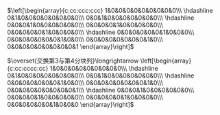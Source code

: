 $\left[\begin{array}{c:cc:ccc:ccc}  
1&0&0&0&0&0&0&0&0&0\\\  
\hdashline  
0&1&0&0&0&0&0&0&0&0\\\  
0&0&1&0&0&0&0&0&0&0\\\  
\hdashline  
0&0&0&1&0&0&0&0&0&0\\\  
0&0&0&0&1&0&0&0&0&0\\\  
0&0&0&0&0&1&0&0&0&0\\\  
\hdashline  
0&0&0&0&0&0&1&0&0&0\\\  
0&0&0&0&0&0&0&1&0&0\\\  
0&0&0&0&0&0&0&0&1&0\\\  
0&0&0&0&0&0&0&0&0&1  
\end{array}\right]$  
  
$\overset{交换第3与第4分块列}\longrightarrow  
\left[\begin{array}{c:cc:cccc:cc}  
1&0&0&0&0&0&0&0&0&0\\\  
\hdashline  
0&1&0&0&0&0&0&0&0&0\\\  
0&0&1&0&0&0&0&0&0&0\\\  
\hdashline  
0&0&0&0&0&0&0&1&0&0\\\  
0&0&0&0&0&0&0&0&1&0\\\  
0&0&0&0&0&0&0&0&0&1\\\  
\hdashline  
0&0&0&1&0&0&0&0&0&0\\\  
0&0&0&0&1&0&0&0&0&0\\\  
0&0&0&0&0&1&0&0&0&0\\\  
0&0&0&0&0&0&1&0&0&0  
\end{array}\right]$  
